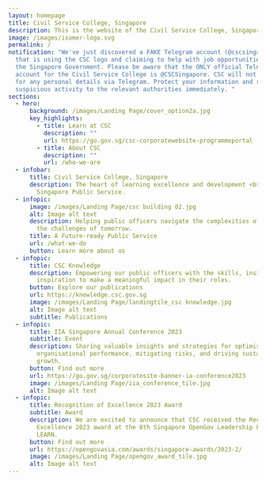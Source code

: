 ```yaml
---
layout: homepage
title: Civil Service College, Singapore
description: This is the website of the Civil Service College, Singapore.
image: /images/isomer-logo.svg
permalink: /
notification: "We've just discovered a FAKE Telegram account (@cscsingapura)
  that is using the CSC logo and claiming to help with job opportunities with
  the Singapore Government. Please be aware that the ONLY official Telegram
  account for the Civil Service College is @CSCSingapore. CSC will not ask you
  for any personal details via Telegram. Protect your information and report any
  suspicious activity to the relevant authorities immediately. "
sections:
  - hero:
      background: /images/Landing Page/cover_option2a.jpg
      key_highlights:
        - title: Learn at CSC
          description: ""
          url: https://go.gov.sg/csc-corporatewebsite-programmeportal
        - title: About CSC
          description: ""
          url: /who-we-are
  - infobar:
      title: Civil Service College, Singapore
      description: The heart of learning excellence and development <br> for the
        Singapore Public Service.
  - infopic:
      image: /images/Landing Page/csc building 02.jpg
      alt: Image alt text
      description: Helping public officers navigate the complexities of today and face
        the challenges of tomorrow.
      title: A Future-ready Public Service
      url: /what-we-do
      button: Learn more about us
  - infopic:
      title: CSC Knowledge
      description: Empowering our public officers with the skills, insights and
        inspiration to make a meaningful impact in their roles.
      button: Explore our publications
      url: https://knowledge.csc.gov.sg
      image: /images/Landing Page/landingtile_csc knowledge.jpg
      alt: Image alt text
      subtitle: Publications
  - infopic:
      title: IIA Singapore Annual Conference 2023
      subtitle: Event
      description: Sharing valuable insights and strategies for optimising
        organisational performance, mitigating risks, and driving sustainable
        growth.
      button: Find out more
      url: https://go.gov.sg/corporatesite-banner-ia-conference2023
      image: /images/Landing Page/iia_conference_tile.jpg
      alt: Image alt text
  - infopic:
      title: Recognition of Excellence 2023 Award
      subtitle: Award
      description: We are excited to announce that CSC received the Recognition of
        Excellence 2023 award at the 8th Singapore OpenGov Leadership Forum for
        LEARN.
      button: Find out more
      url: https://opengovasia.com/awards/singapore-awards/2023-2/
      image: /images/Landing Page/opengov_award_tile.jpg
      alt: Image alt text
---
```

